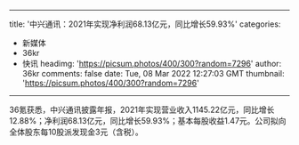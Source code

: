 
---
title: '中兴通讯：2021年实现净利润68.13亿元，同比增长59.93%'
categories: 
 - 新媒体
 - 36kr
 - 快讯
headimg: 'https://picsum.photos/400/300?random=7296'
author: 36kr
comments: false
date: Tue, 08 Mar 2022 12:27:03 GMT
thumbnail: 'https://picsum.photos/400/300?random=7296'
---

<div>   
36氪获悉，中兴通讯披露年报，2021年实现营业收入1145.22亿元，同比增长12.88%；净利润68.13亿元，同比增长59.93%；基本每股收益1.47元。公司拟向全体股东每10股派发现金3元（含税）。  
</div>
            